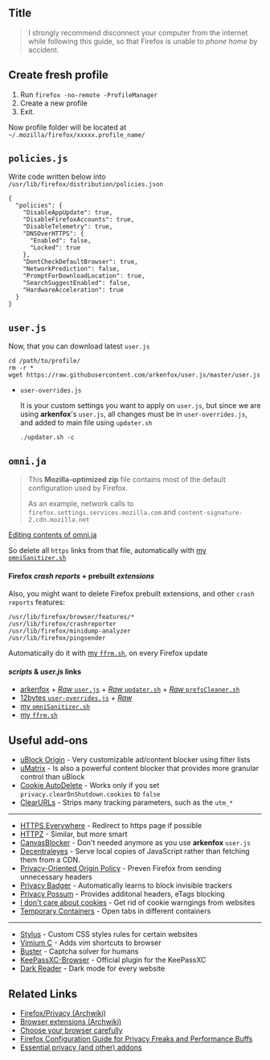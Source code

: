 ## Title

> I strongly recommend disconnect your computer from the internet 
while following this guide, so that Firefox is unable to *phone home* by accident.

## Create fresh profile
1. Run `firefox -no-remote -ProfileManager`
2. Create a new profile
3. Exit.

Now profile folder will be located at
`~/.mozilla/firefox/xxxxx.profile_name/`

## `policies.js`
Write code written below into `/usr/lib/firefox/distribution/policies.json`

```
{
  "policies": {
    "DisableAppUpdate": true,
    "DisableFirefoxAccounts": true,
    "DisableTelemetry": true,
    "DNSOverHTTPS": {
      "Enabled": false,
      "Locked": true
    },
    "DontCheckDefaultBrowser": true,
    "NetworkPrediction": false,
    "PromptForDownloadLocation": true,
    "SearchSuggestEnabled": false,
    "HardwareAcceleration": true
  }
}
```

## `user.js`
Now, that you can download latest `user.js`
```
cd /path/to/profile/
rm -r * 
wget https://raw.githubusercontent.com/arkenfox/user.js/master/user.js
```

- `user-overrides.js`

    It is your custom settings you want to apply on `user.js`, but since we are using **arkenfox**'s `user.js`,
    all changes must be in `user-overrides.js`, and added to main file using `updater.sh`

    ```
    ./updater.sh -c
    ```

## `omni.ja`
> This **Mozilla-optimized zip** file contains most of the default configuration used by Firefox.
>
> As an example, network calls to `firefox.settings.services.mozilla.com` and `content-signature-2.cdn.mozilla.net`

[Editing contents of omni.ja](https://wiki.archlinux.org/index.php/Firefox/Privacy#Editing_the_contents_of_omni.ja)

So delete all `https` links from that file,
automatically with [my `omniSanitizer.sh`](https://git.nand.tk/st/dots/src/branch/master/.bin/omniSanitizer.sh)

#### Firefox *crash reports* + prebuilt *extensions*
Also, you might want to delete Firefox prebuilt extensions, and other `crash reports` features:
```
/usr/lib/firefox/browser/features/*
/usr/lib/firefox/crashreporter
/usr/lib/firefox/minidump-analyzer
/usr/lib/firefox/pingsender
```
Automatically do it with [my `ffrm.sh`](https://git.nand.tk/st/dots/src/branch/master/.bin/ffrm.sh), on every Firefox update

#### *scripts* & *user.js* links
- [arkenfox](https://github.com/arkenfox/user.js) +
[*Raw* `user.js`](https://raw.githubusercontent.com/arkenfox/user.js/master/user.js) +
[*Raw* `updater.sh`](https://raw.githubusercontent.com/arkenfox/user.js/master/updater.sh) +
[*Raw* `prefsCleaner.sh`](https://raw.githubusercontent.com/arkenfox/user.js/master/prefsCleaner.sh)
- [12bytes `user-overrides.js`](https://codeberg.org/12bytes.org/Firefox-user.js-supplement) + 
[*Raw*](https://codeberg.org/12bytes.org/Firefox-user.js-supplement/raw/branch/master/user-overrides.js)
- [my `omniSanitizer.sh`](https://git.nand.tk/st/dots/src/branch/master/.bin/omniSanitizer.sh)
- [my `ffrm.sh`](https://git.nand.tk/st/dots/src/branch/master/.bin/ffrm.sh)

## Useful add-ons
- [uBlock Origin](https://addons.mozilla.org/en-US/firefox/addon/ublock-origin/) - Very customizable ad/content blocker using filter lists
- [uMatrix](https://addons.mozilla.org/en-US/firefox/addon/umatrix/) - Is also a powerful content blocker that provides more granular control than uBlock
- [Cookie AutoDelete](https://addons.mozilla.org/en-US/firefox/addon/cookie-autodelete/) - Works only if you set `privacy.clearOnShutdown.cookies` to `false`
- [ClearURLs](https://addons.mozilla.org/en-US/firefox/addon/clearurls/) - Strips many tracking parameters, such as the `utm_*`
***

- [HTTPS Everywhere](https://addons.mozilla.org/en-US/firefox/addon/https-everywhere/) - Redirect to https page if possible
- [HTTPZ](https://addons.mozilla.org/en-US/firefox/addon/httpz/) - Similar, but more smart
- [CanvasBlocker](https://addons.mozilla.org/en-US/firefox/addon/canvasblocker/) - Don't needed anymore as you use **arkenfox** `user.js`
- [Decentraleyes](https://addons.mozilla.org/en-US/firefox/addon/decentraleyes/) - Serve local copies of JavaScript rather than fetching them from a CDN.
- [Privacy-Oriented Origin Policy](https://addons.mozilla.org/en-US/firefox/addon/privacy-oriented-origin-policy/) - Preven Firefox from sending unnecessary headers
- [Privacy Badger](https://addons.mozilla.org/en-US/firefox/addon/privacy-badger17/) - Automatically learns to block invisible trackers
- [Privacy Possum](https://addons.mozilla.org/en-US/firefox/addon/privacy-possum/) - Provides additonal headers, eTags blocking
- [I don't care about cookies](https://addons.mozilla.org/en-US/firefox/addon/i-dont-care-about-cookies/) - Get rid of cookie warngings from websites
- [Temporary Containers](https://addons.mozilla.org/en-US/firefox/addon/temporary-containers/) - Open tabs in different containers
***

- [Stylus](https://addons.mozilla.org/en-US/firefox/addon/styl-us/) - Custom CSS styles rules for certain websites
- [Vimium C](https://addons.mozilla.org/en-US/firefox/addon/vimium-c/) - Adds *vim* shortcuts to browser
- [Buster](https://addons.mozilla.org/en-US/firefox/addon/buster-captcha-solver/) - Captcha solver for humans
- [KeePassXC-Browser](https://addons.mozilla.org/en-US/firefox/addon/keepassxc-browser/) - Official plugin for the KeePassXC
- [Dark Reader](https://addons.mozilla.org/en-US/firefox/addon/darkreader/) - Dark mode for every website

## Related Links
- [Firefox/Privacy (Archwiki)](https://wiki.archlinux.org/index.php/Firefox/Privacy)
- [Browser extensions (Archwiki)](https://wiki.archlinux.org/index.php/Browser_extensions)
- [Choose your browser carefully](https://unixsheikh.com/articles/choose-your-browser-carefully.html#tweaking-firefox)
- [Firefox Configuration Guide for Privacy Freaks and Performance Buffs](https://12bytes.org/articles/tech/firefox/firefoxgecko-configuration-guide-for-privacy-and-performance-buffs/)
- [Essential privacy (and other) addons](https://digdeeper.neocities.org/ghost/addons.html)
